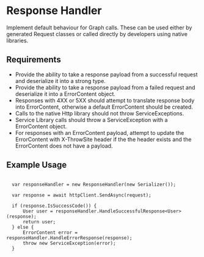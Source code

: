 # Response Handler

Implement default behaviour for Graph calls.  These can be used either by generated Request classes or called directly by developers using native libraries.

## Requirements

- Provide the ability to take a response payload from a successful request and deserialize it into a strong type.
- Provide the ability to take a response payload from a failed request and deserialize it into a ErrorContent object.
- Responses with 4XX or 5XX should attempt to translate response body into ErrorContent, otherwise a default ErrorContent should be created.
- Calls to the native Http library should not throw ServiceExceptions.
- Service Library calls should throw a ServiceException with a ErrorContent object.
- For responses with an ErrorContent payload, attempt to update the ErrorContent with X-ThrowSite header if the the header exists and the ErrorContent does not have a payload.

## Example Usage

```CSharp

  var responseHandler = new ResponseHandler(new Serializer());

  var response = await httpClient.SendAsync(request);
  
  if (response.IsSuccessCode()) {
      User user = responseHandler.HandleSuccessfulResponse<User>(response);
      return user;
  } else {
      ErrorContent error = responseHandler.HandleErrorResponse(response);
      throw new ServiceException(error);
  }
```